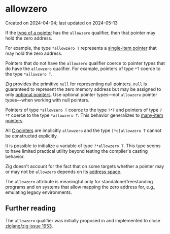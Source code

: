# allowzero #

Created on 2024-04-04; last updated on 2024-05-13

If the [type of a pointer](./pointer.md) has the `allowzero` qualifier, then that pointer may hold the zero address.

For example, the type `*allowzero T` represents a [single-item pointer](./single-item-pointer.md) that may hold the zero address.

Pointers that do not have the `allowzero` qualifier coerce to pointer types that do have the `allowzero` qualifier. For example, pointers of type `*T` coerce to the type `*allowzero T`.

Zig provides the primitive `null` for representing null pointers. `null` is guaranteed to represent the zero memory address but may be assigned to only [optional pointers](./optional-pointer.md). Use optional pointer types—not `allowzero` pointer types—when working with null pointers.

Pointers of type `*allowzero T` coerce to the type `?*T` and pointers of type `?*T` coerce to the type `*allowzero T`. This behavior generalizes to [many-item pointers](./many-item-pointer.md).

All [C pointers](./c-pointer.md) are implicitly `allowzero` and the type `[*c]allowzero T` cannot be constructed explicitly.

It is possible to initialize a variable of type `?*allowzero T`. This type seems to have limited practical utility beyond testing the compiler's casting behavior.

Zig doesn't account for the fact that on some targets whether a pointer may or may not be `allowzero` depends on its [address space](./address-space.md).

The `allowzero` attribute is meaningful only for standalone/freestanding programs and on systems that allow mapping the zero address for, e.g., emulating legacy environments.

## Further reading ##

The `allowzero` qualifier was initially proposed in and implemented to close [ziglang/zig issue 1953].

[ziglang/zig issue 1953]: https://github.com/ziglang/zig/issues/1953
